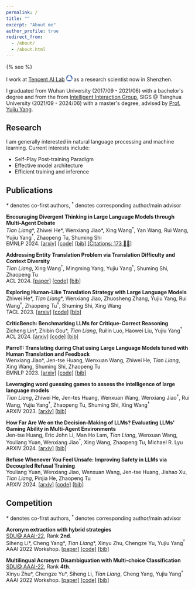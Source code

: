 ```yaml
---
permalink: /
title: ""
excerpt: "About me"
author_profile: true
redirect_from: 
  - /about/
  - /about.html
---
```

{% seo %}

<!-- ## About Me -->
I work at [Tencent AI Lab](https://ai.tencent.com/ailab/en/index) <img src='./images/Tencent_AI_Lab.jpg' style='width: 1.2em;'> as a research scientist now in Shenzhen. 

I graduated from Wuhan University (2017/09 - 2021/06) with a bachelor's degree and from the from [Intelligent Interaction Group](https://sites.google.com/view/iigroup-thu/publication), SIGS @ Tsinghua University (2021/09 - 2024/06) with a master's degree, advised by [Prof. Yujiu Yang](https://scholar.google.co.za/citations?user=4gH3sxsAAAAJ&hl=en).

## Research
I am generally interested in natural language processing and machine learning. Current interests include:
- Self-Play Post-training Paradigm
- Effective model architecture
- Efficient training and inference

<!-- ## News
ParroT was accepted to EMNLP 2023 Findings. Congratulations to all the co-authors! -->

## Publications
\* denotes co-first authors, $^\dagger$ denotes corresponding author/main advisor

**Encouraging Divergent Thinking in Large Language Models through Multi-Agent Debate**<br>
*Tian Liang*\*, Zhiwei He\*, Wenxiang Jiao\*, Xing Wang$^\dagger$, Yan Wang, Rui Wang, Yujiu Yang$^\dagger$, Zhaopeng Tu, Shuming Shi<br>
EMNLP 2024. [[arxiv]](https://arxiv.org/abs/2305.19118) [[code]](https://github.com/Skytliang/Multi-Agents-Debate) [[bib]](files/liang2023encouraging/bib.txt) [[Citations: 173 🎉🎉]](https://scholar.google.com.hk/scholar?hl=zh-CN&as_sdt=0%2C5&q=Encouraging+Divergent+Thinking+in+Large+Language+Models+through+Multi-Agent+Debate&btnG=)

**Addressing Entity Translation Problem via Translation Difficulty and Context Diversity**<br>
*Tian Liang*, Xing Wang$^\dagger$, Mingming Yang, Yujiu Yang$^\dagger$, Shuming Shi, Zhaopeng Tu<br>
ACL 2024. [[paper]](files/liang2024addressing/Addressing_Entity_Translation_Problem.pdf) [[code]](https://github.com/Skytliang/EntityTranslation) [[bib]](files/liang2024addressing/bib.txt)

**Exploring Human-Like Translation Strategy with Large Language Models**<br>
Zhiwei He\*, *Tian Liang*\*, Wenxiang Jiao, Zhuosheng Zhang, Yujiu Yang, Rui Wang$^\dagger$, Zhaopeng Tu$^\dagger$, Shuming Shi, Xing Wang<br>
TACL 2023. [[arxiv]](https://arxiv.org/abs/2305.04118) [[code]](https://github.com/zwhe99/MAPS-mt) [[bib]](files/he2023exploring/bib.txt)

**CriticBench: Benchmarking LLMs for Critique-Correct Reasoning**<br>
Zicheng Lin\*, Zhibin Gou\*, *Tian Liang*, Ruilin Luo, Haowei Liu, Yujiu Yang$^\dagger$<br>
ACL 2024. [[arxiv]](https://arxiv.org/abs/2402.14809) [[code]](https://github.com/CriticBench/CriticBench) [[bib]](files/lin2024criticbench/bib.txt)

**ParroT: Translating during Chat using Large Language Models tuned with Human Translation and Feedback**<br>
Wenxiang Jiao\*, Jen-tse Huang, Wenxuan Wang, Zhiwei He, *Tian Liang*, Xing Wang, Shuming Shi, Zhaopeng Tu<br>
EMNLP 2023. [[arxiv]](https://arxiv.org/abs/2304.02426) [[code]](https://github.com/wxjiao/ParroT) [[bib]](files/jiao2023parrot/bib.txt)

**Leveraging word guessing games to assess the intelligence of large language models**<br>
*Tian Liang*, Zhiwei He, Jen-tes Huang, Wenxuan Wang, Wenxiang Jiao$^\dagger$, Rui Wang, Yujiu Yang$^\dagger$, Zhaopeng Tu, Shuming Shi, Xing Wang$^\dagger$<br>
ARXIV 2023. [[arxiv]](https://arxiv.org/abs/2310.20499) [[bib]](files/liang2023leveraging/bib.txt)

**How Far Are We on the Decision-Making of LLMs? Evaluating LLMs' Gaming Ability in Multi-Agent Environments**<br>
Jen-tse Huang, Eric John Li, Man Ho Lam, *Tian Liang*, Wenxuan Wang, Youliang Yuan, Wenxiang Jiao$^\dagger$, Xing Wang, Zhaopeng Tu, Michael R. Lyu<br>
ARXIV 2024. [[arxiv]](https://arxiv.org/abs/2403.11807) [[bib]](files/huang2024far/bib.txt)

**Refuse Whenever You Feel Unsafe: Improving Safety in LLMs via Decoupled Refusal Training**<br>
Youliang Yuan, Wenxiang Jiao, Wenxuan Wang, Jen-tse Huang, Jiahao Xu, *Tian Liang*, Pinjia He, Zhaopeng Tu<br>
ARXIV 2024. [[arxiv]](https://arxiv.org/abs/2407.09121) [[code]](https://github.com/RobustNLP/DeRTa) [[bib]](files/yuan2024refuse/bib.txt)

## Competition
\* denotes co-first authors, $^\dagger$ denotes corresponding author/main advisor

**Acronym extraction with hybrid strategies**<br>
[SDU@ AAAI-22](https://sites.google.com/view/sdu-aaai22/shared-task), Rank **2nd**.<br>
Siheng Li\*, Cheng Yang\*, *Tian Liang*\*, Xinyu Zhu, Chengze Yu, Yujiu Yang$^\dagger$<br>
AAAI 2022 Workshop. [[paper]](https://ceur-ws.org/Vol-3164/paper25.pdf) [[code]](https://github.com/carlyoung1999/AAAI-SDU-Task1) [[bib]](files/li2022acronym/bib.txt)

**Multilingual Acronym Disambiguation with Multi-choice Classification**<br>
[SDU@ AAAI-22](https://sites.google.com/view/sdu-aaai22/shared-task), Rank **4th**.<br>
Xinyu Zhu\*, Chengze Yu\*, Siheng Li, *Tian Liang*, Cheng Yang, Yujiu Yang$^\dagger$<br>
AAAI 2022 Workshop. [[paper]](files/zhu2022multilingual/AAAI_2022_workshop__CEUR_WS_.pdf) [[code]](https://github.com/TianHongZXY/1919-AAAI22-SDU-shared-task2) [[bib]](files/zhu2022multilingual/bib.txt)


<!-- # Awards
Outstanding Undergraduate Thesis in WHU (top 1%) -->